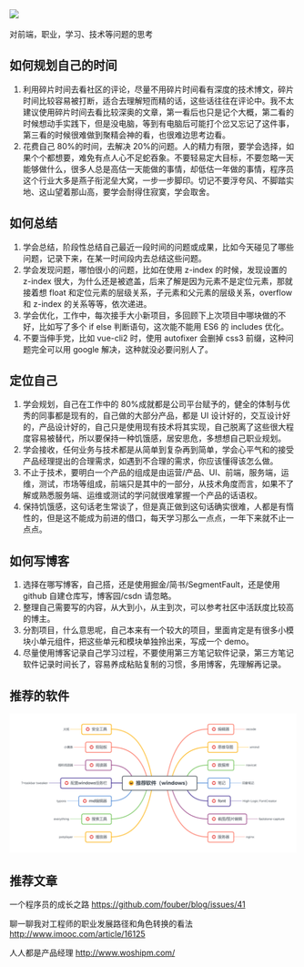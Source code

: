 <img src="https://github.com/dirkhe1051931999/hjBlog/blob/master/blog-feel/screenshot/01.png" style="text-align:center">

对前端，职业，学习、技术等问题的思考

## 如何规划自己的时间

1. 利用碎片时间去看社区的评论，尽量不用碎片时间看有深度的技术博文，碎片时间比较容易被打断，适合去理解短而精的话，这些话往往在评论中。我不太建议使用碎片时间去看比较深奥的文章，第一看后也只是记个大概，第二看的时候想动手实践下，但是没电脑，等到有电脑后可能打个岔又忘记了这件事，第三看的时候很难做到聚精会神的看，也很难边思考边看。
2. 花费自己 80%的时间，去解决 20%的问题。人的精力有限，要学会选择，如果个个都想要，难免有点人心不足蛇吞象。不要轻易定大目标，不要忽略一天能够做什么，很多人总是高估一天能做的事情，却低估一年做的事情，程序员这个行业大多是燕子衔泥垒大窝，一步一步脚印。切记不要浮夸风、不脚踏实地、这山望着那山高，要学会耐得住寂寞，学会取舍。

## 如何总结

1. 学会总结，阶段性总结自己最近一段时间的问题或成果，比如今天碰见了哪些问题，记录下来，在某一时间段内去总结这些问题。
2. 学会发现问题，哪怕很小的问题，比如在使用 z-index 的时候，发现设置的 z-index 很大，为什么还是被遮盖，后来了解是因为元素不是定位元素，那就接着想 float 和定位元素的层级关系，子元素和父元素的层级关系，overflow 和 z-index 的关系等等，依次递进。
3. 学会优化，工作中，每次接手大小新项目，多回顾下上次项目中哪块做的不好，比如写了多个 if else 判断语句，这次能不能用 ES6 的 includes 优化。
4. 不要当伸手党，比如 vue-cli2 时，使用 autofixer 会删掉 css3 前缀，这种问题完全可以用 google 解决，这种就没必要问别人了。

## 定位自己

1. 学会规划，自己在工作中的 80%成就都是公司平台赋予的，健全的体制与优秀的同事都是现有的，自己做的大部分产品，都是 UI 设计好的，交互设计好的，产品设计好的，自己只是使用现有技术将其实现，自己脱离了这些很大程度容易被替代，所以要保持一种饥饿感，居安思危，多想想自己职业规划。
2. 学会接收，任何业务与技术都是从简单到复杂再到简单，学会心平气和的接受产品经理提出的合理需求，如遇到不合理的需求，你应该懂得该怎么做。
3. 不止于技术，要明白一个产品的组成是由运营/产品、UI、前端，服务端，运维，测试，市场等组成，前端只是其中的一部分，从技术角度而言，如果不了解或熟悉服务端、运维或测试的学问就很难掌握一个产品的话语权。
4. 保持饥饿感，这句话老生常谈了，但是真正做到这句话确实很难，人都是有惰性的，但是这不能成为前进的借口，每天学习那么一点点，一年下来就不止一点点。

## 如何写博客

1. 选择在哪写博客，自己搭，还是使用掘金/简书/SegmentFault，还是使用 github 自建仓库写，博客园/csdn 请忽略。
2. 整理自己需要写的内容，从大到小，从主到次，可以参考社区中活跃度比较高的博主。
3. 分割项目，什么意思呢，自己本来有一个较大的项目，里面肯定是有很多小模块小单元组件，把这些单元和模块单独拎出来，写成一个 demo。
4. 尽量使用博客记录自己学习过程，不要使用第三方笔记软件记录，第三方笔记软件记录时间长了，容易养成粘贴复制的习惯，多用博客，先理解再记录。

## 推荐的软件

<img src="https://github.com/dirkhe1051931999/hjBlog/blob/master/blog-feel/screenshot/00.png" style="text-align:center">

## 推荐文章

一个程序员的成长之路 https://github.com/fouber/blog/issues/41

聊一聊我对工程师的职业发展路径和角色转换的看法 http://www.imooc.com/article/16125

人人都是产品经理 http://www.woshipm.com/
